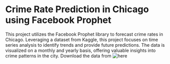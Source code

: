 # Crime Rate Prediction in Chicago using Facebook Prophet

This project utilizes the Facebook Prophet library to forecast crime rates in Chicago. Leveraging a dataset from Kaggle, this project focuses on time series analysis to identify trends and provide future predictions.
The data is visualized on a monthly and yearly basis, offering valuable insights into crime patterns in the city.
Download the data from ![here](https://www.kaggle.com/datasets/abhisheksinghblr/chicago-crime) 
